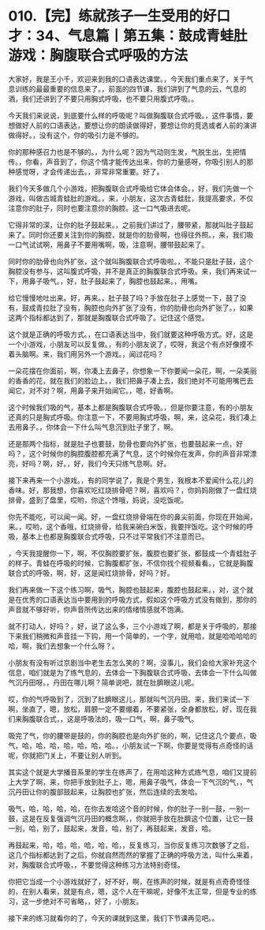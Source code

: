 # 010.【完】练就孩子一生受用的好口才：34、气息篇丨第五集：鼓成青蛙肚游戏：胸腹联合式呼吸的方法

大家好，我是王小千，欢迎来到我的口语表达课堂。，今天我们重点来了，关于气息训练的最最重要的信息来了。，前面的四节课，我们讲到了气息的云，气息的酒，我们还讲到了不要只用胸式呼吸，也不要只用腹式呼吸。。

今天我们来说说，到底要什么样的呼吸呢？叫做胸腹联合式呼吸。，这件事情，要想做好人前的口语表达，要想让你的朗读做得好，要想让你的竞选或者人前的演讲做得好。，没有这个，你的吸引力是不够的。

你的那种感召力也是不够的。，为什么呢？因为气动则生发，气脱生出，生把情传。，你看，声音到了，你这个情才能传达出来，你的力量感呀，你吸引别人的那种感觉呀，才会传递出去。，非常非常重要。好了。

我们今天多做几个小游戏，把胸腹联合式呼吸给它体会体会。，好，我们先做一个游戏，叫做古城青蛙肚的游戏。，来，小朋友，这次古青蛙肚，我提高要求，不仅注意你的肚子，同时也要注意你的胸腔。这一口气吸进去呢。

它得非常的深，让你的肚子鼓起来。，之前我们讲过了，腰带紧，那就叫肚子鼓起来了。同时你还要关注到你的胸腔，就是你的肋骨啊，也得往外照。，来，我们吸一口气试试啊，用鼻子不要用嘴啊，吸，注意啊，腰带鼓起来了。

同时你的肋骨也向外扩张，这个就叫胸腹联合式呼吸啦。，不能只是肚子鼓，这个胸腔没有参与，这叫腹式呼吸，并不是真正的胸腹联合式呼吸。来，我们再来试一下，用鼻子吸气。，好，肚子鼓起来了，胸腔也鼓起来。，用嘴。

给它慢慢地吐出来。好，再来。，肚子鼓了吗？手放在肚子上感觉一下，鼓了没有，鼓成青拉肚了没有，胸腔也向外扩张了没有，你的肋骨也向外扩张了。，如果这两个指标都达到了，那就是胸腹联合式呼吸了。记住这个感觉。

这个就是正确的呼吸方式。，在口语表达当中，我们就要这种呼吸方式。好，这是一个小游戏，小朋友可以反复做。，有的小朋友说了，哎呀，我这个有点好像摸不着头脑啊。来，我们用另外一个游戏。，闻过花吗？

一朵花摆在你面前，啊，你凑上去鼻子，你想象一下你要闻一朵花，啊，一朵美丽的香香的花，就在我们的脸边上。，我们把鼻子凑上去，我们绝对不可能用嘴巴去闻它，对不对？啊，用鼻子来开始闻它。，嗯，好香啊。

这个时候我们吸的气，基本上都是胸腹联合式呼吸。，但是你要注意，有的小朋友还真的只是胸式呼吸。你注意一下，不要用胸式呼吸，啊，来，这朵花，我们凑上去用鼻子。，你体会一下什么叫气息沉到肚子里了，啊。

还是那两个指标，就是肚子也要鼓，肋骨也要向外扩张，也要鼓起来一点，好吗？，这个时候你的胸腔腹腔都充满了气息，这个时候你在发声，你的声音非常漂亮，好吗？啊，好。，好，我们今天只练气息啊。好。

接下来再来一个小游戏。，有的同学说了，我是个男生，我根本不爱闻什么花儿的香味。好，那我想，你喜欢吃红烧排骨吧？啊，喜欢吗？，你妈妈刚做了一盘红烧排骨，盛到了盘里，哎哟，你这个馋哦，妈说，没吃饭呢。

你先不能吃，可以闻一闻。好，一盘红烧排骨端在你的鼻尖前面，你现在开始闻，来。，哎哟，这个香哦，红烧排骨，给我来碗白米饭，我要拌饭吃。这个时候的呼吸，基本上也都是胸腹联合式呼吸，只不过平常我们不注意而已。

，今天我提醒你一下，啊，不仅胸腔要扩张，腹腔也要扩张，都鼓成一个青蛙肚子的样子。青蛙在呼吸的时候，它胸腹都扩张，不信你找个视频看看。，它就是胸腹联合式的呼吸，啊，好，这是闻红烧排骨，好吗？好。

我们再来做一下这个练习啊，吸气，胸腔也鼓起来，腹腔也鼓起来。，对，这个就是在优秀的口语表达当中要用到的呼吸方式，假如这个呼吸方式没有做到，那你的声音就不够好听，你声音所传达出来的情绪情感就不饱满。

就不打动人，好吗？，好，说了这么多，三个小游戏了啊，都是关于呼吸的，那接下来我们稍微和声音挂一下钩，用一个简单的，一个字，就用哈，就是哈哈哈哈的哈，啊，我们去想象一个什么呀？。

小朋友有没有听过京剧当中老生去怎么笑的？啊，没事儿，我们会给大家补充这个信息，咱们就是为了练气息的，去体会一下胸腹联合式呼吸，去体会一下什么叫做气沉丹田呀。，丹田在哪儿啊？简单说吧，就在肚臍眼这儿呢。

哎，你的气呼吸到了，沉到了肚臍眼这儿，那就叫气沉丹田。来，我们来试一下啊，坐直了，嗯，放松，肩膀一定不要绷着，不要紧张，全身都放松，好，现在我们来胸腹联合式，，这是呼吸法的，吸一口气，啊，鼻子吸气。

吸完了气，你的腰带是鼓的，你的胸腔也是向外扩张的，啊，记住这几个要点，吸气，哈，哈，哈，哈，哈，哈，哈。，小朋友试一下啊，你要是觉得有点奇怪的话呢，你就把门关上，不要让别人听到。

其实这个就是大学播音系里的学生在练声了，在用哈这种方式练气息，咱们又提前上大学了啊，来，你把手放到肚子上，嗯，用鼻子吸气，体会一下气沉的气，，气沉丹田让你的腹部鼓起来，让胸腔也扩张，然后连续的去发哈。

吸气，哈，哈，哈，哈，在你去发哈这个音的时候，你的肚子一别一鼓，一别一鼓，这是在反复强调气沉丹田的概念啊，，你就把手放在肚臍这个位置，让它一鼓一别，哈，别了，鼓起来，发音，哈，别了，再鼓起来，发音，哈。

再鼓起来，哈，哈，哈，哈，哈，哈，，反复练习，当你反复练习次数够了之后，这几个指标都达到了之后，你就自然而然的掌握了正确的呼吸方法，叫什么来着，对，胸腹联合式呼吸，，不要觉得这种练习方法特别奇怪。

你把它当成一个小游戏就好了，好不好，啊，在练声的时候，就是有点奇奇怪怪的，在别人看来，就是有点，嗯，这个人在干嘛呢，好像不太正常，但是专业的练习，这一步绝对不可省略，，好了，小朋友。

接下来的练习就看你的了，今天的课就到这里，我们下节课再见吧。。